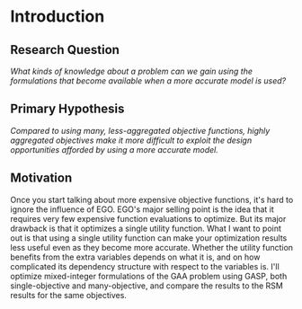 # Introduction

## Research Question

 *What kinds of knowledge about a problem can we gain using the formulations that become available when a more accurate model is used?*

## Primary Hypothesis

 *Compared to using many, less-aggregated objective functions, highly aggregated objectives make it more difficult to exploit the design opportunities afforded by using a more accurate model.*

## Motivation

Once you start talking about more expensive objective functions, it's hard to ignore the influence of EGO.
    EGO's major selling point is the idea that it requires very few expensive function evaluations to optimize.
    But its major drawback is that it optimizes a single utility function.
    What I want to point out is that using a single utility function can make your optimization results less useful even as they become more accurate.
    Whether the utility function benefits from the extra variables depends on what it is, and on how complicated its dependency structure with respect to the variables is.
    I'll optimize mixed-integer formulations of the GAA problem using GASP, both single-objective and many-objective, and compare the results to the RSM results for the same objectives.

<!--
vim:ts=4:sw=4:expandtab:wrap lbr
-->
